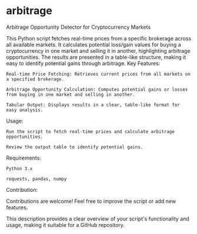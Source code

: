 # arbitrage
Arbitrage Opportunity Detector for Cryptocurrency Markets

This Python script fetches real-time prices from a specific brokerage across all available markets. It calculates potential loss/gain values for buying a cryptocurrency in one market and selling it in another, highlighting arbitrage opportunities. The results are presented in a table-like structure, making it easy to identify potential gains through arbitrage.
Key Features:

    Real-time Price Fetching: Retrieves current prices from all markets on a specified brokerage.

    Arbitrage Opportunity Calculation: Computes potential gains or losses from buying in one market and selling in another.

    Tabular Output: Displays results in a clear, table-like format for easy analysis.

Usage:

    Run the script to fetch real-time prices and calculate arbitrage opportunities.

    Review the output table to identify potential gains.

Requirements:

    Python 3.x

    requests, pandas, numpy

Contribution:

Contributions are welcome! Feel free to improve the script or add new features.

This description provides a clear overview of your script's functionality and usage, making it suitable for a GitHub repository.
